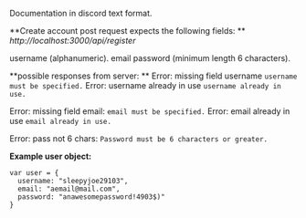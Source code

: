 Documentation in discord text format. 

**Create account post request expects the following fields: **
*http://localhost:3000/api/register*

username (alphanumeric). 
email
password (minimum length 6 characters). 

**possible responses from server: **
Error: missing field username `username must be specified.`
Error: username already in use `username already in use.`

Error: missing field email: `email must be specified.`
Error: email already in use `email already in use.`

Error: pass not 6 chars: `Password must be 6 characters or greater.`

**Example user object:**
```
var user = { 
  username: "sleepyjoe29103",
  email: "aemail@mail.com",
  password: "anawesomepassword!4903$)"
}
```